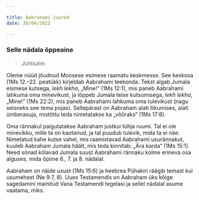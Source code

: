 ```yaml
---

title: Aabrahami juured  
date: 30/04/2022  

---
```


### Selle nädala õppeaine

> <p>Juhtsalm</p>

Oleme nüüd jõudnud Moosese esimese raamatu keskmesse. See keskosa (1Ms 12.–22. peatükk) kirjeldab Aabrahami teekonda. Tekst algab Jumala esimese kutsega, _lekh lekha_, „Mine!“ (1Ms 12:1), mis paneb Aabrahami lahkuma oma minevikust, ja lõppeb Jumala teise kutsumisega, _lekh lekha_, „Mine!“ (1Ms 22:2), mis paneb Aabrahami lahkuma oma tulevikust (nagu seisneks see tema pojas). Sellepärast on Aabraham alati liikumises, alati ümberasuja, mistõttu teda nimetatakse ka „võõraks“ (1Ms 17:8).

Oma rännakul paigutatakse Aabraham justkui tühja ruumi. Tal ei ole minevikku, mille ta on kaotanud, ja tal puudub tulevik, mida ta ei näe. Nimetatud kahe kutse vahel, mis raamistavad Aabrahami usurännakut, kuuleb Aabraham Jumala häält, mis teda kinnitab: „Ära karda“ (1Ms 15:1). Need sõnad kõlavad Jumala suust Aabrahami rännaku kolme erineva osa alguses, mida õpime 6., 7. ja 8. nädalal.

Aabraham on näide usust (1Ms 15:6) ja heebrea Pühakiri räägib temast kui usumehest (Ne 9:7, 8). Uues Testamendis on Aabraham üks kõige sagedamini mainitud Vana Testamendi tegelasi ja sellel nädalal asume vaatama, miks.